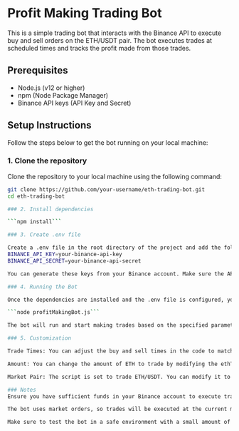 # Profit Making Trading Bot

This is a simple trading bot that interacts with the Binance API to execute buy and sell orders on the ETH/USDT pair. The bot executes trades at scheduled times and tracks the profit made from those trades.

## Prerequisites

- Node.js (v12 or higher)
- npm (Node Package Manager)
- Binance API keys (API Key and Secret)

## Setup Instructions

Follow the steps below to get the bot running on your local machine:

### 1. Clone the repository

Clone the repository to your local machine using the following command:

```bash
git clone https://github.com/your-username/eth-trading-bot.git
cd eth-trading-bot

### 2. Install dependencies

```npm install```

### 3. Create .env file

Create a .env file in the root directory of the project and add the following API keys:
BINANCE_API_KEY=your-binance-api-key
BINANCE_API_SECRET=your-binance-api-secret

You can generate these keys from your Binance account. Make sure the API has access to the necessary permissions (e.g., Spot trading permissions).

### 4. Running the Bot

Once the dependencies are installed and the .env file is configured, you can start the bot with the following command:

```node profitMakingBot.js```

The bot will run and start making trades based on the specified parameters in the script.

### 5. Customization

Trade Times: You can adjust the buy and sell times in the code to match your desired schedule.

Amount: You can change the amount of ETH to trade by modifying the ethToSell variable in the script.

Market Pair: The script is set to trade ETH/USDT. You can modify it to trade other pairs if needed.

### Notes
Ensure you have sufficient funds in your Binance account to execute trades.

The bot uses market orders, so trades will be executed at the current market price.

Make sure to test the bot in a safe environment with a small amount of funds before using it with a larger amount.
